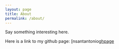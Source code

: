 ```yaml
---
layout: page
title: About
permalink: /about/
---
```


Say something interesting here. 

Here is a link to my github page:
[nsantantonio[ghpage]


[ghpage]: https://github.com/nsantantonio
